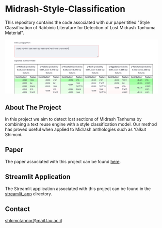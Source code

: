 # Midrash-Style-Classification

This repository contains the code associated with our paper titled "Style Classification of Rabbinic Literature for Detection of Lost Midrash Tanhuma Material". 

![Project Image](./images/thesis_style1.png)

## About The Project

In this project we aim to detect lost sections of Midrash Tanhuma by combining a text reuse engine with a style classification model.
Our method has proved useful when applied to Midrash anthologies such as Yalkut Shimoni.

## Paper
The paper associated with this project can be found [here](https://arxiv.org/abs/2211.09710).


## Streamlit Application

The Streamlit application associated with this project can be found in the [streamlit_app](./streamlit_app) directory.

## Contact

shlomotannor@mail.tau.ac.il
